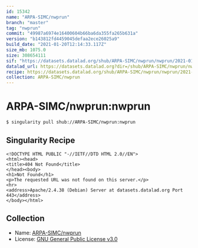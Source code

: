 ```yaml
---
id: 15342
name: "ARPA-SIMC/nwprun"
branch: "master"
tag: "nwprun"
commit: "49987a6974e16400604b66ba6da355fa265b631a"
version: "b143812fd4459045defaa2ece26025a9"
build_date: "2021-01-20T12:14:33.117Z"
size_mb: 1075.0
size: 308654111
sif: "https://datasets.datalad.org/shub/ARPA-SIMC/nwprun/nwprun/2021-01-20-49987a69-b143812f/b143812fd4459045defaa2ece26025a9.sif"
datalad_url: https://datasets.datalad.org?dir=/shub/ARPA-SIMC/nwprun/nwprun/2021-01-20-49987a69-b143812f/
recipe: https://datasets.datalad.org/shub/ARPA-SIMC/nwprun/nwprun/2021-01-20-49987a69-b143812f/Singularity
collection: ARPA-SIMC/nwprun
---
```


# ARPA-SIMC/nwprun:nwprun

```bash
$ singularity pull shub://ARPA-SIMC/nwprun:nwprun
```

## Singularity Recipe

```singularity
<!DOCTYPE HTML PUBLIC "-//IETF//DTD HTML 2.0//EN">
<html><head>
<title>404 Not Found</title>
</head><body>
<h1>Not Found</h1>
<p>The requested URL was not found on this server.</p>
<hr>
<address>Apache/2.4.38 (Debian) Server at datasets.datalad.org Port 443</address>
</body></html>
```

## Collection

 - Name: [ARPA-SIMC/nwprun](https://github.com/ARPA-SIMC/nwprun)
 - License: [GNU General Public License v3.0](https://api.github.com/licenses/gpl-3.0)


